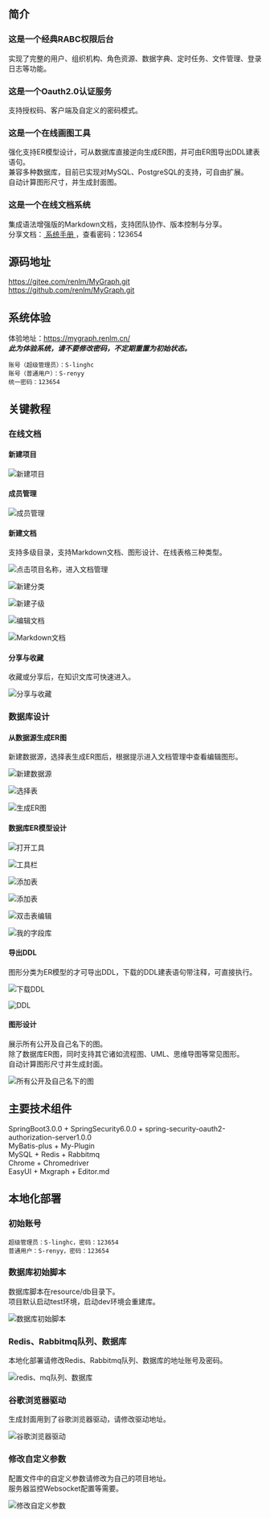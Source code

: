 ## 简介
### 这是一个经典RABC权限后台
实现了完整的用户、组织机构、角色资源、数据字典、定时任务、文件管理、登录日志等功能。  

### 这是一个Oauth2.0认证服务
支持授权码、客户端及自定义的密码模式。  

### 这是一个在线画图工具
强化支持ER模型设计，可从数据库直接逆向生成ER图，并可由ER图导出DDL建表语句。  
兼容多种数据库，目前已实现对MySQL、PostgreSQL的支持，可自由扩展。  
自动计算图形尺寸，并生成封面图。  

### 这是一个在线文档系统
集成语法增强版的Markdown文档，支持团队协作、版本控制与分享。  
分享文档：<a href="https://mygraph.renlm.cn/pub/doc/s/F6518D2F9B4542D1B8AD48325066A20B" target="_blank"> 系统手册 </a>，查看密码：123654  

## 源码地址 
<a href="https://gitee.com/renlm/MyGraph.git" target="_blank">https://<span></span>gitee.com/renlm/MyGraph.git</a>  
<a href="https://github.com/renlm/MyGraph.git" target="_blank">https://<span></span>github.com/renlm/MyGraph.git</a>  

## 系统体验
体验地址：<a href="https://mygraph.renlm.cn/" target="_blank">https://<span></span>mygraph.renlm.cn/</a>  
***此为体验系统，请不要修改密码，不定期重置为初始状态。***  
```
账号（超级管理员）：S-linghc  
账号（普通用户）：S-renyy  
统一密码：123654  
```

## 关键教程
### 在线文档
#### 新建项目

![新建项目](https://renlm.github.io/imgs/MyGraph/201.png "新建项目")

#### 成员管理

![成员管理](https://renlm.github.io/imgs/MyGraph/202.png "成员管理")

#### 新建文档

支持多级目录，支持Markdown文档、图形设计、在线表格三种类型。

![点击项目名称，进入文档管理](https://renlm.github.io/imgs/MyGraph/210.png "点击项目名称，进入文档管理")

![新建分类](https://renlm.github.io/imgs/MyGraph/211.png "新建分类")

![新建子级](https://renlm.github.io/imgs/MyGraph/212.png "新建子级")

![编辑文档](https://renlm.github.io/imgs/MyGraph/213.png "编辑文档")

![Markdown文档](https://renlm.github.io/imgs/MyGraph/214.png "Markdown文档")

#### 分享与收藏
收藏或分享后，在知识文库可快速进入。

![分享与收藏](https://renlm.github.io/imgs/MyGraph/215.png "分享与收藏")

### 数据库设计
#### 从数据源生成ER图
新建数据源，选择表生成ER图后，根据提示进入文档管理中查看编辑图形。

![新建数据源](https://renlm.github.io/imgs/MyGraph/301.png "新建数据源")

![选择表](https://renlm.github.io/imgs/MyGraph/302.png "选择表")

![生成ER图](https://renlm.github.io/imgs/MyGraph/303.png "生成ER图")

#### 数据库ER模型设计

![打开工具](https://renlm.github.io/imgs/MyGraph/304.png "打开工具")

![工具栏](https://renlm.github.io/imgs/MyGraph/305.png "工具栏")

![添加表](https://renlm.github.io/imgs/MyGraph/306.png "添加表")

![添加表](https://renlm.github.io/imgs/MyGraph/307.png "添加表")

![双击表编辑](https://renlm.github.io/imgs/MyGraph/308.png "双击表编辑")

![我的字段库](https://renlm.github.io/imgs/MyGraph/309.png "我的字段库")

#### 导出DDL
图形分类为ER模型的才可导出DDL，下载的DDL建表语句带注释，可直接执行。

![下载DDL](https://renlm.github.io/imgs/MyGraph/310.png "下载DDL")

![DDL](https://renlm.github.io/imgs/MyGraph/311.png "DDL")

#### 图形设计
展示所有公开及自己名下的图。  
除了数据库ER图，同时支持其它诸如流程图、UML、思维导图等常见图形。  
自动计算图形尺寸并生成封面。  

![所有公开及自己名下的图](https://renlm.github.io/imgs/MyGraph/312.png "所有公开及自己名下的图")

## 主要技术组件
SpringBoot3.0.0 + SpringSecurity6.0.0 + spring-security-oauth2-authorization-server1.0.0  
MyBatis-plus + My-Plugin  
MySQL + Redis + Rabbitmq  
Chrome + Chromedriver  
EasyUI + Mxgraph + Editor.md  

## 本地化部署
### 初始账号
```
超级管理员：S-linghc，密码：123654
普通用户：S-renyy，密码：123654
```

### 数据库初始脚本
数据库脚本在resource/db目录下。  
项目默认启动test环境，启动dev环境会重建库。  

![数据库初始脚本](https://renlm.github.io/imgs/MyGraph/100.png "数据库初始脚本")

### Redis、Rabbitmq队列、数据库
本地化部署请修改Redis、Rabbitmq队列、数据库的地址账号及密码。  

![redis、mq队列、数据库](https://renlm.github.io/imgs/MyGraph/101.png "redis、mq队列、数据库")

### 谷歌浏览器驱动
生成封面用到了谷歌浏览器驱动，请修改驱动地址。  

![谷歌浏览器驱动](https://renlm.github.io/imgs/MyGraph/102.png "谷歌浏览器驱动")

### 修改自定义参数
配置文件中的自定义参数请修改为自己的项目地址。  
服务器监控Websocket配置等需要。  

![修改自定义参数](https://renlm.github.io/imgs/MyGraph/103.png "修改自定义参数")
